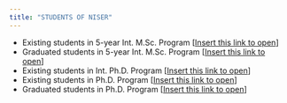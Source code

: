 ```yaml
---
title: "STUDENTS OF NISER"
---
```

*   Existing students in 5-year Int. M.Sc. Program [[Insert this link to open](https://www.niser.ac.in/content/continue-integrated-msc)]
*   Graduated students in 5-year Int. M.Sc. Program [[Insert this link to open](https://www.niser.ac.in/content/passout-integrated-msc)]
*   Existing students in Int. Ph.D. Program [[Insert this link to open](https://www.niser.ac.in/content/continue-int-msc-phd-students)]
*   Existing students in Ph.D. Program  [[Insert this link to open](https://www.niser.ac.in/content/students-phd)]
*   Graduated students in Ph.D. Program  [[Insert this link to open](https://www.niser.ac.in/content/passout-students-phd)]